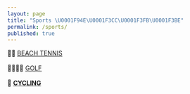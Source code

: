 ```yaml
---
layout: page
title: "Sports \U0001F94E\U0001F3CC\U0001F3FB\U0001F3BE"
permalink: /sports/
published: true
---
```


 🎾🥎    [BEACH TENNIS](https://rellinrg.github.io/A-new-post/)
 <br>
 <br>
🏌🏻⛳🚩 [GOLF](https://rellinrg.github.io/A-new-post/)
 <br>
 <br>
   🚴   **[CYCLING](https://rellinrg.github.io/A-new-post/)**
